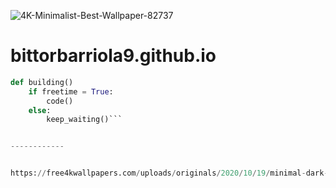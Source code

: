 ![4K-Minimalist-Best-Wallpaper-82737](https://user-images.githubusercontent.com/113045544/190858407-bc983037-05f4-4dd1-bb5f-eca070694218.jpg)
# bittorbarriola9.github.io
```python
def building()
    if freetime = True:
        code()
    else:
        keep_waiting()```


------------


https://free4kwallpapers.com/uploads/originals/2020/10/19/minimal-dark-coding-wallpaper.png
